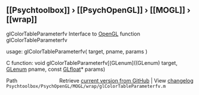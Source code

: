 ## [[Psychtoolbox]] &#8250; [[PsychOpenGL]] &#8250; [[MOGL]] &#8250; [[wrap]]

glColorTableParameterfv  Interface to [OpenGL](OpenGL) function glColorTableParameterfv  
  
usage:  glColorTableParameterfv( target, pname, params )  
  
C function:  void glColorTableParameterfv[(GLenum]((GLenum) target, [GLenum](GLenum) pname, const [GLfloat](GLfloat)\* params)  




<div class="code_header" style="text-align:right;">
  <span style="float:left;">Path&nbsp;&nbsp;</span> <span class="counter">Retrieve <a href=
  "https://raw.github.com/Psychtoolbox-3/Psychtoolbox-3/beta/Psychtoolbox/PsychOpenGL/MOGL/wrap/glColorTableParameterfv.m">current version from GitHub</a> | View <a href=
  "https://github.com/Psychtoolbox-3/Psychtoolbox-3/commits/beta/Psychtoolbox/PsychOpenGL/MOGL/wrap/glColorTableParameterfv.m">changelog</a></span>
</div>
<div class="code">
  <code>Psychtoolbox/PsychOpenGL/MOGL/wrap/glColorTableParameterfv.m</code>
</div>

